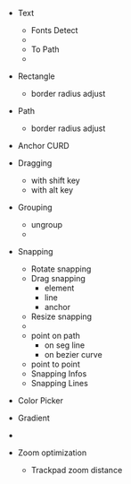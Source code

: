 [//]: # (- Cursor on resize handles)
- Text
  - Fonts Detect
  - 
  - To Path
  - 
- Rectangle
  - border radius adjust

- Path
  - border radius adjust

- Anchor CURD

- Dragging
  - with shift key
  - with alt key

- Grouping
  - ungroup
  - 
- Snapping
  - Rotate snapping
  - Drag snapping
    - element
    - line
    - anchor
  - Resize snapping
  - 
  - point on path
    - on seg line
    - on bezier curve
  - point to point
  - Snapping Infos
  - Snapping Lines

- Color Picker
- Gradient
- 
- Zoom optimization
  - Trackpad zoom distance